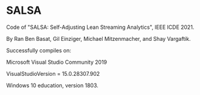 # SALSA
Code of "SALSA: Self-Adjusting Lean Streaming Analytics", IEEE ICDE 2021.

By Ran Ben Basat, Gil Einziger, Michael Mitzenmacher, and Shay Vargaftik.

Successfully compiles on:

Microsoft Visual Studio Community 2019 

VisualStudioVersion = 15.0.28307.902

Windows 10 education, version 1803.
